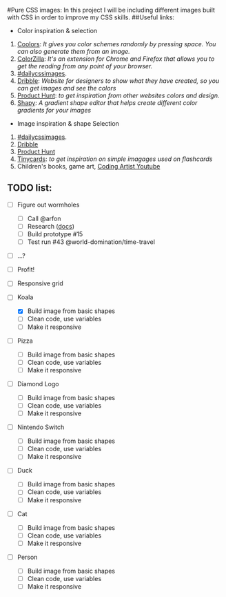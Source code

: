 #Pure CSS images:
In this project I will be including different images built with CSS in order to improve my CSS skills.
##Useful links:

- Color inspiration & selection

1. [Coolors](https://coolors.co/d9bbf9-cca7a2-aa9fb1-7871aa-4e5283): _It gives you color schemes randomly by pressing space. You can also generate them from an image._
2. [ColorZilla](https://www.colorzilla.com/): _It's an extension for Chrome and Firefox that allows you to get the reading from any point of your browser._
3. [#dailycssimages](https://twitter.com/hashtag/dailycssimages).
4. [Dribble](https://dribbble.com/): _Website for designers to show what they have created, so you can get images and see the colors_
5. [Product Hunt](https://www.producthunt.com/): _to get inspiration from other websites colors and design._
6. [Shapy](https://shapy.app/): _A gradient shape editor that helps create different color gradients for your images_

- Image inspiration & shape Selection

1. [#dailycssimages](https://twitter.com/hashtag/dailycssimages).
2. [Dribble](https://dribbble.com/)
3. [Product Hunt](https://www.producthunt.com/)
4. [Tinycards](https://tinycards.duolingo.com/): _to get inspiration on simple imagages used on flashcards_
5. Children's books, game art, [Coding Artist Youtube](https://www.youtube.com/channel/UCg9CbhSszDBIg-yxk-fSqhA)

## TODO list:

- [ ] Figure out wormholes
  - [ ] Call @arfon
  - [ ] Research ([docs](http://en.wikipedia.org/wiki/Wormhole#Time_travel))
  - [ ] Build prototype #15
  - [ ] Test run #43 @world-domination/time-travel
- [ ] ...?
- [ ] Profit!

- [ ] Responsive grid
- [ ] Koala
  - [x] Build image from basic shapes
  - [ ] Clean code, use variables
  - [ ] Make it responsive
- [ ] Pizza
  - [ ] Build image from basic shapes
  - [ ] Clean code, use variables
  - [ ] Make it responsive
- [ ] Diamond Logo
  - [ ] Build image from basic shapes
  - [ ] Clean code, use variables
  - [ ] Make it responsive
- [ ] Nintendo Switch
  - [ ] Build image from basic shapes
  - [ ] Clean code, use variables
  - [ ] Make it responsive
- [ ] Duck
  - [ ] Build image from basic shapes
  - [ ] Clean code, use variables
  - [ ] Make it responsive
- [ ] Cat
  - [ ] Build image from basic shapes
  - [ ] Clean code, use variables
  - [ ] Make it responsive
- [ ] Person
  - [ ] Build image from basic shapes
  - [ ] Clean code, use variables
  - [ ] Make it responsive
